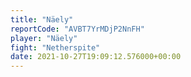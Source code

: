 ```yaml
---
title: "Näely"
reportCode: "AVBT7YrMDjP2NnFH"
player: "Näely"
fight: "Netherspite"
date: 2021-10-27T19:09:12.576000+00:00
---
```

